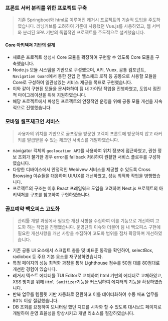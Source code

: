 ### 프론트 서버 분리를 위한 프로젝트 구축
> 기존 Springboot와 html로 이루어진 레거시 프로젝트의 기술적 도입을 주도하였습니다. 러닝커브를 고려하여 기존에 사용했던 Vue.js를 사용하였고, 웹 서버와 분리된 SPA 기반의 독립적인 프로젝트를 주도적으로 설계했습니다.

#### Core 아키텍쳐 기반의 설계 
- 새로운 프로젝트 생성시 Core 모듈을 확장하여 구현할 수 있도록 Core 모듈을 구축했습니다. 
- Node.js 모듈 시스템을 기반으로 구성했으며, API, Vuex, 공통 컴포넌트, ```Navigation Guard```에서 통한 진입 전 헬스체크 로직 등 공통으로 사용할 모듈을 Core로 구성하여 일관성있는 서비스 제공을 목표로 구현했습니다.
- 이와 같이 구현된 모듈을 문서화하여 팀 내 가이딩 작업을 진행하였고, 도입시 점진적 마이그레이션을 위해 지원하였습니다.
- 해당 프로젝트에서 파생된 프로젝트의 안정적인 운영을 위해 공통 모듈 개선을 지속적으로 진행했습니다.

### 모바일 셀프체크인 서비스
> 사용자의 위치를 기반으로 골프장을 방문한 고객이 프론트에 방문하지 않고 라커키를 발급받을 수 있는 체크인 서비스를 개발하였습니다. 
- navigator 객체의 ```geolocation API```를 사용하여 위치 정보에 접근하였고, 권한 정보 조회가 불가한 경우 error를 fallback 처리하여 원활한 서비스 플로우를 구성하였습니다. 
- 다양한 디바이스에서 안정적인 Webivew 서비스를 제공할 수 있도록 Cross Browsing 이슈들을 대응하며 UI/UX를 개선하였고, 성능 최적화 작업을 병행했습니다.
- 프로젝트의 구조는 이후 React 프레임워크 도입을 고려하여 Next.js 프로젝트의 아키텍처를 구조를 참고하여 구현하였습니다.


### 골프예약 백오피스 고도화
> 관리툴 개발 과정에서 필요한 개선 사항을 수집하여 이를 기능으로 개선하여 고도화 하는 작업을 진행했습니다. 운영단의 이슈와 더불어 팀 내 백오피스 구현에 필요한 개선사항을 개선 사항을 수집하여 고도화 범위를 점차 확장하며 개선하였습니다.

- 기존 공통 UI 요소에서 스크립트 충돌 및 비표준 동작을 확인하여, selectBox, radiobox 등 주요 기본 요소를 재구성하였습니다.
- 특정 페이지의 성능 최적화 과정을 통해 Lighthouse 점수를 50점 대를 80점대로 개선한 경험이 있습니다. 
- 레거시 텍스트 에디터를 TUI Editor로 교체하여 html 기반의 에디터로 교체하였고, XSS 방지를 위해 ```Html Sanitizer```기능을 커스텀하여 에디터의 기능을 확장하였습니다.
- 반복 업무를 템플릿 기반 자동화로 전환하고 이를 데이터화하여 수동 배포 업무를 80% 이상 절감했습니다.
- DB 조회를 요청하여 모니터링 했던 지표를 시각화 할 수 있도록 대시보드 페이지로 개발하여 운영 효율성을 향상시키고 개발 리소스를 절감하였습니다.